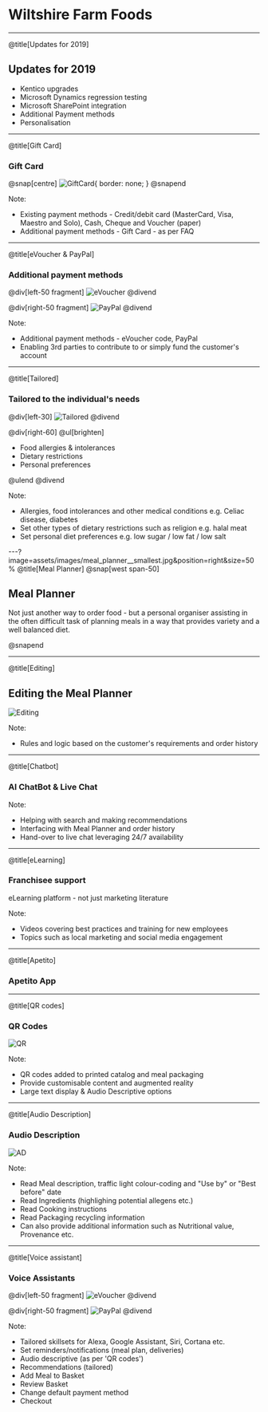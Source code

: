 # Wiltshire Farm Foods

---
@title[Updates for 2019]

## Updates for 2019

* Kentico upgrades
* Microsoft Dynamics regression testing
* Microsoft SharePoint integration
* Additional Payment methods
* Personalisation

---
@title[Gift Card]

### Gift Card

@snap[centre]
![GiftCard](assets/images/gift_card.png){ border: none; }
@snapend

Note:

* Existing payment methods - Credit/debit card (MasterCard, Visa, Maestro and Solo), Cash, Cheque and Voucher (paper)
* Additional payment methods - Gift Card - as per FAQ

---
@title[eVoucher & PayPal]

### Additional payment methods

@div[left-50 fragment]
![eVoucher](assets/images/evoucher.png)
@divend

@div[right-50 fragment]
![PayPal](assets/images/paypal.png)
@divend

Note:

* Additional payment methods - eVoucher code, PayPal
* Enabling 3rd parties to contribute to or simply fund the customer's account
  
---
@title[Tailored]

### Tailored to the individual's needs

@div[left-30]
![Tailored](assets/images/dietary_requirements.png)
@divend

@div[right-60]
@ul[brighten]

* Food allergies & intolerances
* Dietary restrictions
* Personal preferences
  
@ulend
@divend

Note:

* Allergies, food intolerances and other medical conditions e.g. Celiac disease, diabetes
* Set other types of dietary restrictions such as religion e.g. halal meat
* Set personal diet preferences e.g. low sugar / low fat / low salt
  
---?image=assets/images/meal_planner__smallest.jpg&position=right&size=50%
@title[Meal Planner]
@snap[west span-50]

## Meal Planner

Not just another way to order food - but a personal organiser assisting in the often difficult task of planning meals in a way that provides variety and a well balanced diet.

@snapend

---
@title[Editing]

## Editing the Meal Planner

![Editing](assets/images/editing_meal_planner.png)

Note:

* Rules and logic based on the customer's requirements and order history

---
@title[Chatbot]

### AI ChatBot & Live Chat

Note:

* Helping with search and making recommendations
* Interfacing with Meal Planner and order history
* Hand-over to live chat leveraging 24/7 availability

---
@title[eLearning]

### Franchisee support

eLearning platform - not just marketing literature

Note:

* Videos covering best practices and training for new employees
* Topics such as local marketing and social media engagement
  
---
@title[Apetito]

### Apetito App

---
@title[QR codes]

### QR Codes

![QR](assets/images/qr_codes.png)

Note:

* QR codes added to printed catalog and meal packaging
* Provide customisable content and augmented reality
* Large text display & Audio Descriptive options

---
@title[Audio Description]

### Audio Description

![AD](assets/images/audio_description.png)

Note:

* Read Meal description, traffic light colour-coding and "Use by" or "Best before" date
* Read Ingredients (highlighing potential allegens etc.)
* Read Cooking instructions
* Read Packaging recycling information
* Can also provide additional information such as Nutritional value, Provenance etc.

---
@title[Voice assistant]

### Voice Assistants

@div[left-50 fragment]
![eVoucher](assets/images/amazon_alexa.png)
@divend

@div[right-50 fragment]
![PayPal](assets/images/google_assistant.png)
@divend

Note:

* Tailored skillsets for Alexa, Google Assistant, Siri, Cortana etc.
* Set reminders/notifications (meal plan, deliveries)
* Audio descriptive (as per 'QR codes')
* Recommendations (tailored)
* Add Meal to Basket
* Review Basket
* Change default payment method
* Checkout
